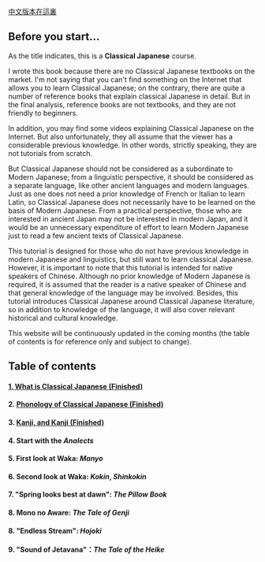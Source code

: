 [中文版本在這裏](index)


## Before you start...

As the title indicates, this is a **Classical Japanese** course.

I wrote this book because there are no Classical Japanese textbooks on the market. I'm not saying that you can't find something on the Internet that allows you to learn Classical Japanese; on the contrary, there are quite a number of reference books that explain classical Japanese in detail. But in the final analysis, reference books are not textbooks, and they are not friendly to beginners.

In addition, you may find some videos explaining Classical Japanese on the Internet. But also unfortunately, they all assume that the viewer has a considerable previous knowledge. In other words, strictly speaking, they are not tutorials from scratch.

But Classical Japanese should not be considered as a subordinate to Modern Japanese; from a linguistic perspective, it should be considered as a separate language, like other ancient languages and modern languages. Just as one does not need a prior knowledge of French or Italian to learn Latin, so Classical Japanese does not necessarily have to be learned on the basis of Modern Japanese. From a practical perspective, those who are interested in ancient Japan may not be interested in modern Japan, and it would be an unnecessary expenditure of effort to learn Modern Japanese just to read a few ancient texts of Classical Japanese.

This tutorial is designed for those who do not have previous knowledge in modern Japanese and linguistics, but still want to learn classical Japanese. However, it is important to note that this tutorial is intended for native speakers of Chinese. Although no prior knowledge of Modern Japanese is required, it is assumed that the reader is a native speaker of Chinese and that general knowledge of the language may be involved. Besides, this tutorial introduces Classical Japanese around Classical Japanese literature, so in addition to knowledge of the language, it will also cover relevant historical and cultural knowledge.

This website will be continuously updated in the coming months (the table of contents is for reference only and subject to change).



## Table of contents

#### [1. What is Classical Japanese (Finished)](chapter_1)

#### 2. [Phonology of Classical Japanese (Finished)](chapter_2)

#### 3. [Kanji, and Kanji (Finished)](chapter_3)

#### 4. Start with the *Analects*

#### 5. First look at Waka: *Manyo*

#### 6. Second look at Waka: *Kokin*, *Shinkokin*

#### 7. "Spring looks best at dawn": *The Pillow Book*

#### 8. Mono no Aware: *The Tale of Genji*

#### 8. "Endless Stream": *Hojoki*

#### 9. "Sound of Jetavana"：*The Tale of the Heike*

